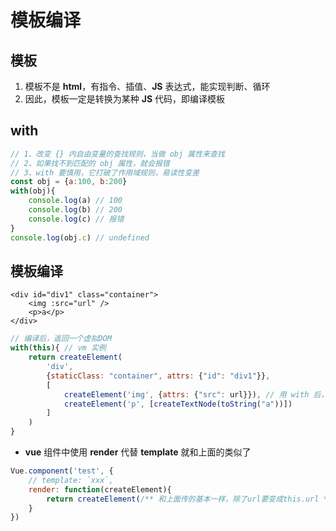 # 模板编译

## 模板

1. 模板不是 **html**，有指令、插值、**JS** 表达式，能实现判断、循环
2. 因此，模板一定是转换为某种 **JS** 代码，即编译模板

## with

```js
// 1、改变 {} 内自由变量的查找规则，当做 obj 属性来查找
// 2、如果找不到匹配的 obj 属性，就会报错
// 3、with 要慎用，它打破了作用域规则，易读性变差
const obj = {a:100, b:200}
with(obj){
    console.log(a) // 100
    console.log(b) // 200
    console.log(c) // 报错
}
console.log(obj.c) // undefined
```

## 模板编译

```vue
<div id="div1" class="container">
    <img :src="url" />
    <p>a</p>
</div>
```

```js
// 编译后，返回一个虚拟DOM
with(this){ // vm 实例
    return createElement(
        'div',
        {staticClass: "container", attrs: {"id": "div1"}},
        [ 
            createElement('img', {attrs: {"src": url}}), // 用 with 后，就变成了 this.url
            createElement('p', [createTextNode(toString("a"))])
        ]
    )
}
```

- **vue** 组件中使用 **render** 代替 **template** 就和上面的类似了

```js
Vue.component('test', {
    // template: `xxx`,
    render: function(createElement){
        return createElement(/** 和上面传的基本一样，除了url要变成this.url **/ )
    }
})
```

